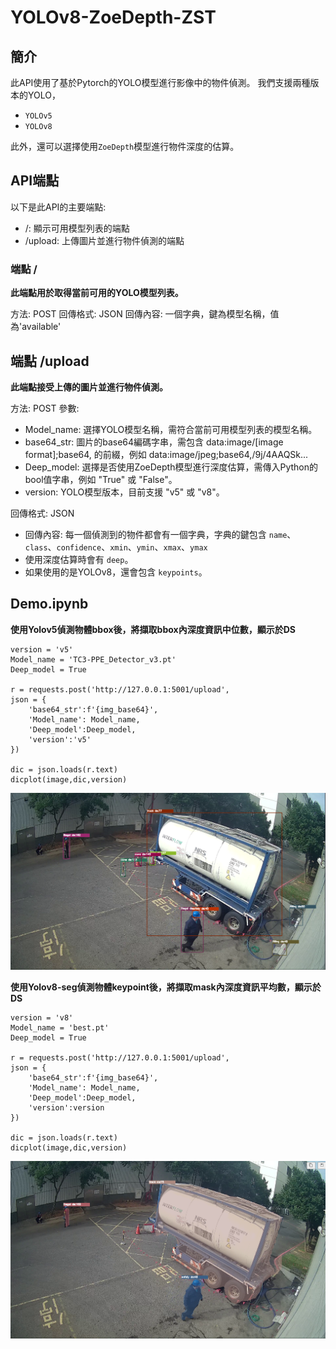 # YOLOv8-ZoeDepth-ZST

## 簡介
此API使用了基於Pytorch的YOLO模型進行影像中的物件偵測。
我們支援兩種版本的YOLO，
- `YOLOv5`
- `YOLOv8`

此外，還可以選擇使用`ZoeDepth`模型進行物件深度的估算。

## API端點
以下是此API的主要端點:
- /: 顯示可用模型列表的端點
- /upload: 上傳圖片並進行物件偵測的端點

### 端點 /
**此端點用於取得當前可用的YOLO模型列表。**

方法: POST
回傳格式: JSON
回傳內容: 一個字典，鍵為模型名稱，值為'available'

## 端點 /upload
**此端點接受上傳的圖片並進行物件偵測。**

方法: POST
參數:
- Model_name: 選擇YOLO模型名稱，需符合當前可用模型列表的模型名稱。
- base64_str: 圖片的base64編碼字串，需包含 data:image/[image format];base64, 的前綴，例如 data:image/jpeg;base64,/9j/4AAQSk...
- Deep_model: 選擇是否使用ZoeDepth模型進行深度估算，需傳入Python的bool值字串，例如 "True" 或 "False"。
- version: YOLO模型版本，目前支援 "v5" 或 "v8"。

回傳格式: JSON
- 回傳內容: 每一個偵測到的物件都會有一個字典，字典的鍵包含 `name`、`class`、`confidence`、`xmin`、`ymin`、`xmax`、`ymax`
- 使用深度估算時會有 `deep`。
- 如果使用的是YOLOv8，還會包含 `keypoints`。

## Demo.ipynb
**使用Yolov5偵測物體bbox後，將擷取bbox內深度資訊中位數，顯示於DS**
```
version = 'v5'
Model_name = 'TC3-PPE_Detector_v3.pt'
Deep_model = True

r = requests.post('http://127.0.0.1:5001/upload', 
json = {
    'base64_str':f'{img_base64}',
    'Model_name': Model_name,
    'Deep_model':Deep_model,
    'version':'v5'
})

dic = json.loads(r.text)
dicplot(image,dic,version)
```
![Optional alt text](./yolov5-ZoeDepth_ZST.png)

**使用Yolov8-seg偵測物體keypoint後，將擷取mask內深度資訊平均數，顯示於DS**
```
version = 'v8'
Model_name = 'best.pt'
Deep_model = True

r = requests.post('http://127.0.0.1:5001/upload', 
json = {
    'base64_str':f'{img_base64}',
    'Model_name': Model_name,
    'Deep_model':Deep_model,
    'version':version
})

dic = json.loads(r.text)
dicplot(image,dic,version)
```
![Optional alt text](./yolov8-ZoeDepth_ZST.png)
